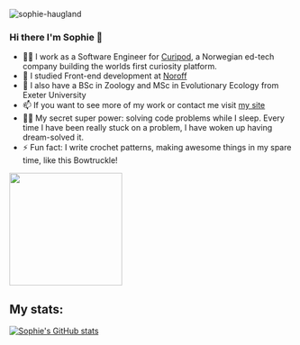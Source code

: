 ![sophie-haugland](https://user-images.githubusercontent.com/54497081/194089677-e114ecc6-c9b8-4133-8d4c-4a7854641e5e.png)



### Hi there I'm Sophie 👋 

- 👩‍💻 I work as a Software Engineer for <a href="https://curipod.com/">Curipod</a>, a Norwegian ed-tech company building the worlds first curiosity platform.
- 🌱 I studied Front-end development at <a href="https://www.noroff.no/en/studies/vocational-school/front-end-development">Noroff</a>
- 🐘 I also have a BSc in Zoology and MSc in Evolutionary Ecology from Exeter University
- 📫 If you want to see more of my work or contact me visit <a href="https://soph-web-dev.eu/">my site</a>
- 🦸‍♀️ My secret super power: solving code problems while I sleep. Every time I have been really stuck on a problem, I have woken up having dream-solved it. 
- ⚡ Fun fact: I write crochet patterns, making awesome things in my spare time, like this Bowtruckle!

<img src="https://user-images.githubusercontent.com/54497081/194061859-c97a6b1c-37e3-4e4c-a5db-03be6dedb230.jpg" width="200" height="200" margin="auto" />


## My stats:
[![Sophie's GitHub stats](https://github-readme-stats.vercel.app/api?username=Soph-H-P&theme=onedark&show_icons=true)](https://github.com/anuraghazra/github-readme-stats)

